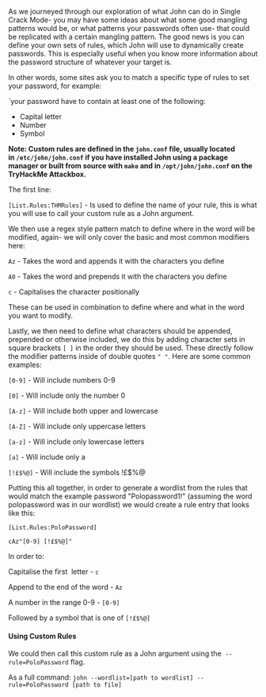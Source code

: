 
As we journeyed through our exploration of what John can do in Single Crack Mode- you may have some ideas about what some good mangling patterns would be, or what patterns your passwords often use- that could be replicated with a certain mangling pattern. The good news is you can define your own sets of rules, which John will use to dynamically create passwords. This is especially useful when you know more information about the password structure of whatever your target is.

In other words, some sites ask you to match a specific type of rules to set your password, for example:

`your password have to contain at least one of the following:

- Capital letter
- Number
- Symbol 

**Note: Custom rules are defined in the `john.conf` file, usually located in `/etc/john/john.conf` if you have installed John using a package manager or built from source with `make` and in `/opt/john/john.conf` on the TryHackMe Attackbox.**


The first line:

`[List.Rules:THMRules]` - Is used to define the name of your rule, this is what you will use to call your custom rule as a John argument.

We then use a regex style pattern match to define where in the word will be modified, again- we will only cover the basic and most common modifiers here:

`Az` - Takes the word and appends it with the characters you define  

`A0` - Takes the word and prepends it with the characters you define  

`c` - Capitalises the character positionally

  

These can be used in combination to define where and what in the word you want to modify.

Lastly, we then need to define what characters should be appended, prepended or otherwise included, we do this by adding character sets in square brackets `[ ]` in the order they should be used. These directly follow the modifier patterns inside of double quotes `" "`. Here are some common examples:

  

`[0-9]` - Will include numbers 0-9  

`[0]` - Will include only the number 0  

`[A-z]` - Will include both upper and lowercase  

`[A-Z]` - Will include only uppercase letters  

`[a-z]` - Will include only lowercase letters  

`[a]` - Will include only a  

`[!£$%@]` - Will include the symbols !£$%@  

  

Putting this all together, in order to generate a wordlist from the rules that would match the example password "Polopassword1!" (assuming the word polopassword was in our wordlist) we would create a rule entry that looks like this:

`[List.Rules:PoloPassword]`

`cAz"[0-9] [!£$%@]"`

  

In order to:

Capitalise the first  letter - `c`

Append to the end of the word - `Az`

A number in the range 0-9 - `[0-9]`

Followed by a symbol that is one of `[!£$%@]`

  

#### Using Custom Rules

We could then call this custom rule as a John argument using the  `--rule=PoloPassword` flag.  

As a full command: `john --wordlist=[path to wordlist] --rule=PoloPassword [path to file]`